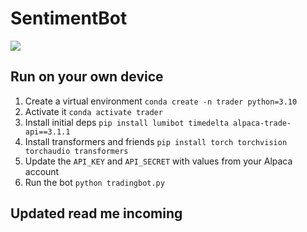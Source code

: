 # SentimentBot

<img src="https://www.google.com/url?sa=i&url=https%3A%2F%2Fregtechone.co%2Fen%2Fthe-history-and-evolution-of-the-fintech-industry%2F&psig=AOvVaw0kF1pKh3gq0mTaIZJ---ho&ust=1724549381926000&source=images&cd=vfe&opi=89978449&ved=0CBQQjRxqFwoTCPijjZ29jIgDFQAAAAAdAAAAABAE"/>

## Run on your own device

1. Create a virtual environment `conda create -n trader python=3.10`
2. Activate it `conda activate trader`
3. Install initial deps `pip install lumibot timedelta alpaca-trade-api==3.1.1`
4. Install transformers and friends `pip install torch torchvision torchaudio transformers`
5. Update the `API_KEY` and `API_SECRET` with values from your Alpaca account
6. Run the bot `python tradingbot.py`

## Updated read me incoming
